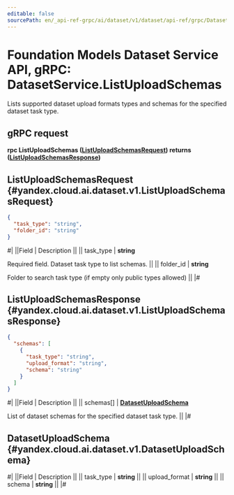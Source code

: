 ```yaml
---
editable: false
sourcePath: en/_api-ref-grpc/ai/dataset/v1/dataset/api-ref/grpc/Dataset/listUploadSchemas.md
---
```


# Foundation Models Dataset Service API, gRPC: DatasetService.ListUploadSchemas

Lists supported dataset upload formats types and schemas for the specified dataset task type.

## gRPC request

**rpc ListUploadSchemas ([ListUploadSchemasRequest](#yandex.cloud.ai.dataset.v1.ListUploadSchemasRequest)) returns ([ListUploadSchemasResponse](#yandex.cloud.ai.dataset.v1.ListUploadSchemasResponse))**

## ListUploadSchemasRequest {#yandex.cloud.ai.dataset.v1.ListUploadSchemasRequest}

```json
{
  "task_type": "string",
  "folder_id": "string"
}
```

#|
||Field | Description ||
|| task_type | **string**

Required field. Dataset task type to list schemas. ||
|| folder_id | **string**

Folder to search task type (if empty only public types allowed) ||
|#

## ListUploadSchemasResponse {#yandex.cloud.ai.dataset.v1.ListUploadSchemasResponse}

```json
{
  "schemas": [
    {
      "task_type": "string",
      "upload_format": "string",
      "schema": "string"
    }
  ]
}
```

#|
||Field | Description ||
|| schemas[] | **[DatasetUploadSchema](#yandex.cloud.ai.dataset.v1.DatasetUploadSchema)**

List of dataset schemas for the specified dataset task type. ||
|#

## DatasetUploadSchema {#yandex.cloud.ai.dataset.v1.DatasetUploadSchema}

#|
||Field | Description ||
|| task_type | **string** ||
|| upload_format | **string** ||
|| schema | **string** ||
|#
